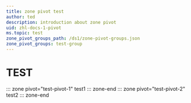 ```yaml
---
title: zone pivot test
author: ted 
description: introduction about zone pivot
uid: zhl-docs-1-pivot
ms.topic: test
zone_pivot_groups_path: /ds1/zone-pivot-groups.json
zone_pivot_groups: test-group
---
```

# TEST
::: zone pivot="test-pivot-1"
test1
::: zone-end
::: zone pivot="test-pivot-2"
test2
::: zone-end
